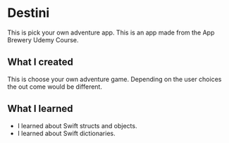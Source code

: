 # Destini
This is pick your own adventure app. This is an app made from the App Brewery Udemy Course.

## What I created

This is choose your own adventure game. Depending on the user choices the out come would be different.

## What I learned

* I learned about Swift structs and objects.
* I learned about Swift dictionaries.

